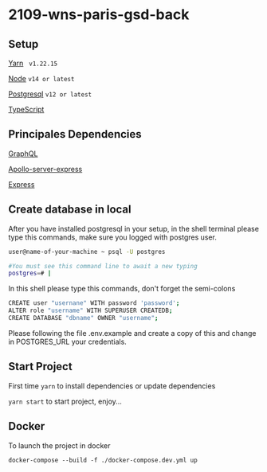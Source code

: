 # 2109-wns-paris-gsd-back

## Setup

[Yarn](https://classic.yarnpkg.com/lang/en/docs/install/#debian-stable) ` v1.22.15`

[Node](https://nodejs.org/en/) `v14 or latest`

[Postgresql](https://www.postgresql.org/download/) `v12 or latest`

[TypeScript](https://www.typescriptlang.org/)

## Principales Dependencies

[GraphQL](https://graphql.org/)

[Apollo-server-express](https://www.apollographql.com/docs/apollo-server/integrations/middleware/#apollo-server-express)

[Express](http://expressjs.com/)

## Create database in local

After you have installed postgresql in your setup, in the shell terminal please type this commands, make sure you logged with postgres user.

```bash
user@name-of-your-machine ~ psql -U postgres

#You must see this command line to await a new typing
postgres=# |
```

In this shell please type this commands, don't forget the semi-colons

```bash
CREATE user "usernane" WITH password 'password';
ALTER role "username" WITH SUPERUSER CREATEDB;
CREATE DATABASE "dbname" OWNER "username";
```

Please following the file .env.example and create a copy of this and change in POSTGRES_URL your credentials.

## Start Project

First time `yarn` to install dependencies or update dependencies

`yarn start` to start project, enjoy...

## Docker

To launch the project in docker

`docker-compose --build -f ./docker-compose.dev.yml up`
